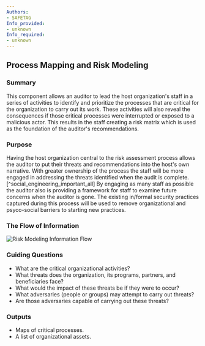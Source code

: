 ```yaml
---
Authors:
- SAFETAG
Info_provided:
- unknown
Info_required:
- unknown
---
```


## Process Mapping and Risk Modeling

### Summary
This component allows an auditor to lead the host organization's staff in a series of activities to identify and prioritize the processes that are critical for the organization to carry out its work.  These activities will also reveal the consequences if those critical processes were interrupted or exposed to a malicious actor.  This results in the staff creating a risk matrix which is used as the foundation of the auditor's recommendations.

### Purpose

Having the host organization central to the risk assessment process allows the auditor to put their threats and recommendations into the host's own narrative. With greater ownership of the process the staff will be more engaged in addressing the threats identified when the audit is complete. [^social_engineering_important_all] By engaging as many staff as possible the auditor also is providing a framework for staff to examine future concerns when the auditor is gone. The existing in/formal security practices captured during this process will be used to remove organizational and psyco-social barriers to starting new practices.

### The Flow of Information
![Risk Modeling Information Flow](images/info_flows/risk_modeling.svg)

### Guiding Questions

* What are the critical organizational activities?
* What threats does the organization, its programs, partners, and beneficiaries face?
* What would the impact of these threats be if they were to occur?
* What adversaries (people or groups) may attempt to carry out threats?
* Are those adversaries capable of carrying out these threats?





### Outputs

  * Maps of critical processes.
  * A list of organizational assets.

